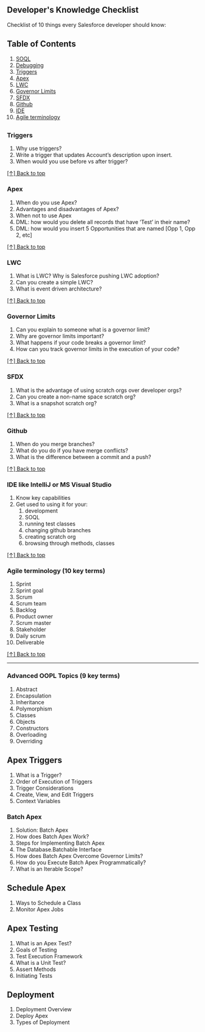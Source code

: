 ## Developer's Knowledge Checklist

Checklist of 10 things every Salesforce developer should know:

## Table of Contents
1. [SOQL](#soql)
2. [Debugging](#debugging)
3. [Triggers](#triggers)
4. [Apex](#apex)
5. [LWC](#lwc)
6. [Governor Limits](#governor-limits)
7. [SFDX](#SFDX)
8. [Github](#github)
9. [IDE](#ide-like-intellij-or-ms-visual-studio)
10. [Agile terminology](#agile-terminology-10-key-terms)

##

### Triggers
1. Why use triggers?
2. Write a trigger that updates Account’s description upon insert.
3. When would you use before vs after trigger?

[[↑] Back to top](#developers-knowledge-checklist)

### Apex
1. When do you use Apex?
1. Advantages and disadvantages of Apex?
1. When not to use Apex
2. DML: how would you delete all records that have ‘Test’ in their name?
3. DML: how would you insert 5 Opportunities that are named [Opp 1, Opp 2, etc]

[[↑] Back to top](#developers-knowledge-checklist)

### LWC
1. What is LWC? Why is Salesforce pushing LWC adoption?
1. Can you create a simple LWC?
1. What is event driven architecture?

[[↑] Back to top](#developers-knowledge-checklist)

### Governor Limits
1. Can you explain to someone what is a governor limit?
1. Why are governor limits important?
1. What happens if your code breaks a governor limit?
1. How can you track governor limits in the execution of your code?

[[↑] Back to top](#developers-knowledge-checklist)

### SFDX
1. What is the advantage of using scratch orgs over developer orgs?
1. Can you create a non-name space scratch org?
1. What is a snapshot scratch org?

[[↑] Back to top](#developers-knowledge-checklist)

### Github
1. When do you merge branches?
1. What do you do if you have merge conflicts?
1. What is the difference between a commit and a push?

[[↑] Back to top](#developers-knowledge-checklist)

### IDE like IntelliJ or MS Visual Studio
1. Know key capabilities
2. Get used to using it for your:
   1. development
   2. SOQL
   3. running test classes
   4. changing github branches
   5. creating scratch org
   6. browsing through methods, classes

[[↑] Back to top](#developers-knowledge-checklist)

### Agile terminology (10 key terms)
1. Sprint
2. Sprint goal
3. Scrum
4. Scrum team
5. Backlog
6. Product owner
7. Scrum master
8. Stakeholder
9. Daily scrum
10. Deliverable

[[↑] Back to top](#developers-knowledge-checklist)

---
### Advanced OOPL Topics (9 key terms)
1. Abstract
1. Encapsulation
1. Inheritance
1. Polymorphism
1. Classes
1. Objects
1. Constructors
1. Overloading
1. Overriding

## Apex Triggers
1. What is a Trigger?
1. Order of Execution of Triggers
1. Trigger Considerations
1. Create, View, and Edit Triggers
1. Context Variables

### Batch Apex
1. Solution: Batch Apex
1. How does Batch Apex Work?
1. Steps for Implementing Batch Apex
1. The Database.Batchable Interface
1. How does Batch Apex Overcome Governor Limits?
1. How do you Execute Batch Apex Programmatically?
1. What is an Iterable Scope?

## Schedule Apex
1. Ways to Schedule a Class
1. Monitor Apex Jobs

## Apex Testing
1. What is an Apex Test?
1. Goals of Testing
1. Test Execution Framework
1. What is a Unit Test?
1. Assert Methods
1. Initiating Tests

## Deployment
1. Deployment Overview
1. Deploy Apex
1. Types of Deployment
